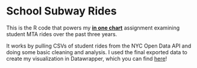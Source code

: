 # School Subway Rides
This is the R code that powers my **[in one chart](https://cj-robinson.github.io/portfolio/2024/10/14/student-omny.html)** assignment examining student MTA rides over the past three years. 

It works by pulling CSVs of student rides from the NYC Open Data API and doing some basic cleaning and analysis. I used the final exported data to create my visualization in Datawrapper, which you can find [here](https://cj-robinson.github.io/portfolio/2024/10/14/student-omny.html)!
